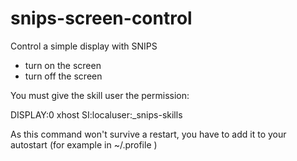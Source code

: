 # snips-screen-control
Control a simple display with SNIPS

- turn on the screen
- turn off the screen

You must give the skill user the permission:

DISPLAY:0 xhost SI:localuser:_snips-skills

As this command won't survive a restart, you have to add it to your autostart (for example in ~/.profile )